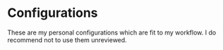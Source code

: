# Configurations
These are my personal configurations which are fit to my workflow. I do recommend not to use them unreviewed.
